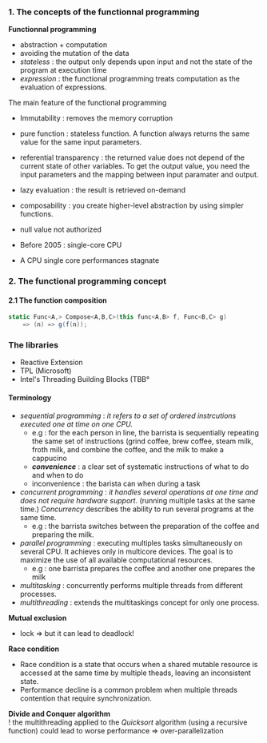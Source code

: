 

### 1. The concepts of the functionnal programming

__Functionnal programming__
* abstraction + computation  
* avoiding the mutation of the data  
* _stateless_ : the output only depends upon input and not the state of the program at execution time  
* _expression_ : the functional programming treats computation as the evaluation of expressions.  

The main feature of the functional programming
* Immutability : removes the memory corruption  
* pure function : stateless function. A function always returns the same value for the same input parameters.  
* referential transparency : the returned value does not depend of the current state of other variables. To get the output value, you need the input parameters and the mapping between input paramater and output.
* lazy evaluation : the result is retrieved on-demand
* composability : you create higher-level abstraction by using simpler functions.
* null value not authorized 


* Before 2005 : single-core CPU
* A CPU single core performances stagnate

### 2. The functional programming concept

#### 2.1 The function composition

```csharp
static Func<A,> Compose<A,B,C>(this func<A,B> f, Func<B,C> g) 
    => (n) => g(f(n));
```    


### The libraries
- Reactive Extension
- TPL (Microsoft)
- Intel's Threading Building Blocks (TBB°

#### Terminology

* _sequential programming_ : _it refers to a set of ordered instrcutions executed one at time on one CPU._
    * e.g : for the each person in line, the barrista is sequentially repeating the same set of instructions (grind coffee, brew coffee, steam milk, froth milk, and combine the coffee, and the milk to make a cappucino  
    * __*convenience*__ : a clear set of systematic instructions of what to do and when to do  
    * inconvenience : the barista can when during a task
* _concurrent programming_ : _it handles several operations at one time and does not require hardware support._ (running multiple tasks at the same time.) _Concurrency_ describes the ability to run several programs at the same time.
    * e.g : the barrista switches between the preparation of the coffee and preparing the milk.
* _parallel programming_ : executing multiples tasks simultaneously on several CPU. It achieves only in multicore devices. The goal is to maximize the use of all available computational resources.
    * e.g : one barrista prepares the coffee and another one prepares the milk
* _multitasking_ : concurrently performs multiple threads from different processes.
* _multithreading_ : extends the multitaskings concept for only one process.


    
__Mutual exclusion__
* lock => but it can lead to deadlock!

__Race condition__
* Race condition is a state that occurs when a shared mutable resource is accessed at the same time by multiple theads, leaving an inconsistent state.  
* Performance decline is a common problem when multiple threads contention that require synchronization.


__Divide and Conquer algorithm__  
! the multithreading applied to the _Quicksort_ algorithm (using a recursive function) could lead to worse performance => over-parallelization



  
  



